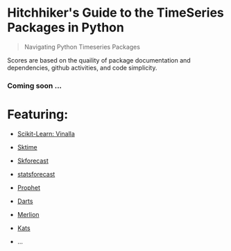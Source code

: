 # Hitchhiker's Guide to the TimeSeries Packages in Python
> Navigating Python Timeseries Packages

Scores are based on the quaility of package documentation and dependencies, github activities, and code simplicity.  

### Coming soon ...

# Featuring:
   * [Scikit-Learn: Vinalla](https://scikit-learn.org/stable/auto_examples/applications/plot_cyclical_feature_engineering.html#sphx-glr-auto-examples-applications-plot-cyclical-feature-engineering-py)
   * [Sktime](https://github.com/alan-turing-institute/sktime)
   * [Skforecast](https://github.com/JoaquinAmatRodrigo/skforecast)
   * [statsforecast](https://github.com/Nixtla/statsforecast)
   * [Prophet](https://github.com/facebook/prophet)
   * [Darts](https://unit8co.github.io/darts/)
   * [Merlion](https://github.com/salesforce/Merlion)
   * [Kats](https://github.com/facebookresearch/Kats)
  
   * ...